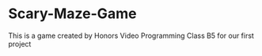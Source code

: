 # Scary-Maze-Game
This is a game created by Honors Video Programming Class B5 for our first project

